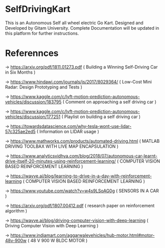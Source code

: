 # SelfDrivingKart
This is an Autonomous Self all wheel electric Go Kart. Designed and Developed by Gitam University. Complete Documentation will be updated in this platform for further instructions.

# Referennces 
-> https://arxiv.org/pdf/1811.01273.pdf ( Building a Winning Self-Driving Car in Six Months )

-> https://www.hindawi.com/journals/js/2017/8029364/ ( Low-Cost Mini Radar: Design Prototyping and Tests )

-> https://www.kaggle.com/c/lyft-motion-prediction-autonomous-vehicles/discussion/183795 ( Comment on approaching a self driving car )

-> https://www.kaggle.com/c/lyft-motion-prediction-autonomous-vehicles/discussion/177251 ( Playlist on building a self driving car )
 
-> https://towardsdatascience.com/why-tesla-wont-use-lidar-57c325ae2ed5 ( Information on LIDAR usage )

-> https://www.mathworks.com/products/automated-driving.html ( MATLAB DRIVING TOOLBAX WITH LIVE MAP ENCAPSULATION )

-> https://www.analyticsvidhya.com/blog/2018/07/autonomous-car-learnt-drive-itself-20-minutes-using-reinforcement-learning/ ( COMPUTER VISION BASED REINFORCEMENT LEARNING )

-> https://wayve.ai/blog/learning-to-drive-in-a-day-with-reinforcement-learning  ( COMPUTER VISION BASED REINFORCEMENT LEARNING )

-> https://www.youtube.com/watch?v=w4s9LSoAG0g ( SENSORS IN A CAR )

-> https://arxiv.org/pdf/1807.00412.pdf ( research paper on reinforcement algorithm )

-> https://wayve.ai/blog/driving-computer-vision-with-deep-learning ( Driving Computer Vision with Deep Learning )

-> https://www.indiamart.com/aggarwalevehicles/hub-motor.html#motor-48v-900w ( 48 V 900 W BLDC MOTOR )
